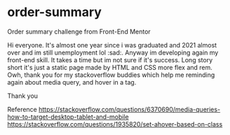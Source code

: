 # order-summary
Order summary challenge from Front-End Mentor

Hi everyone. It's almost one year since i was graduated and 2021 almost over and im still unemployment lol :sad:. Anyway im developing again my front-end skill. It takes a time but im not sure if it's success. Long story short it's just a static page made by HTML and CSS more flex and rem. Owh, thank you for my stackoverflow buddies which help me reminding again about media query, and hover in a tag.

Thank you

Reference
https://stackoverflow.com/questions/6370690/media-queries-how-to-target-desktop-tablet-and-mobile
https://stackoverflow.com/questions/1935820/set-ahover-based-on-class
